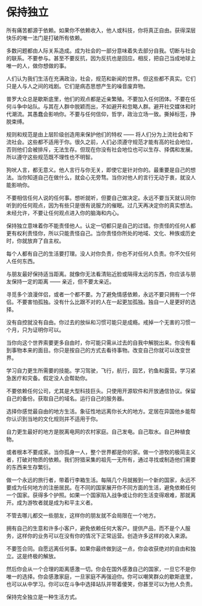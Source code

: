 # 保持独立

所有痛苦都源于依赖。如果你不依赖收入，他人或科技，你将真正自由。获得深层快乐的唯一法门是打破所有依赖。

多数问题都由人际关系造成。成为社会的一部分意味着失去部分自我。切断与社会的联系。不要参与。甚至不要反抗，因为反抗也是回应。相反，把自己当成地球上唯一的人，做你想做的事。

人们认为我们生活在充满政治，社会，规范和新闻的世界。但这些都不真实。它们只是人与人之间的戏剧。它们是病态思想产生的噪音废弃物。

普罗大众总是歇斯底里，他们的观点都是近亲繁殖。不要加入任何团体。不要在任何斗争中站队。与其在人群中脱颖而出，不如避开和忽略人群。避开社交媒体和时代潮流。其愚蠢会影响你。不要与任何信仰，哲学，政治立场一致。撕掉标签，挣脱束缚。

规则和规范是由上层阶级创造用来保护他们的特权 —— 将人们分为上流社会和下流社会。这些都不适用于你。很久之前，人们必须遵守规范才能有高的社会地位，否则他们会被排斥，无法生存。但现在你没有社会地位也可以生存、择偶和发展。所以遵守这些规范既不理性也不明智。

狗吠人言，都无意义。他人言行与你无关，即使它是针对你的。最重要是自己的想法。当你知道自己在做什么，就会心无旁骛。当你对他人的言行无动于衷，就没人能影响你。

不要相信任何人说的任何事。想听就听，但要自己做决定。永远不要当天就认同你听到的任何观点，因为有些只是很有说服力的催眠。过几天再决定你的真实想法。未经允许，不要让任何观点进入你的脑海和内心。

保持独立意味着你不能责怪他人。认定一切都只是自己的过错。你责怪的任何人都更有权利责怪你，所以只能责怪自己。当你责怪你所处的地域、文化、种族或历史时，你就放弃了自主权。

每个人都有自己的生活要打理。没人对你负责，你也不对任何人负责。你不欠任何人任何东西。

与朋友最好保持适当距离。就像你无法看清贴近脸或隔得太远的东西，你应该与朋友保持一定的距离 —— 亲近，但不要太亲近。

寻觅多个浪漫伴侣，或者一个都不要。为了避免情感依赖，永远不要只拥有一个伴侣。不要害怕孤独。没有什么比跟不对的人在一起更加孤独。独自一人是更好的选择。

没有自控就没有自由。你过去的放纵和习惯可能只是成瘾。戒掉一个无害的习惯一个月，只为证明你可以。

当你向这个世界索要更多自由时，你可能只需从过去的自我中解脱出来。你没有看到事物本来的面目。你只是按自己的方式去看待事物。改变自己你就可以改变世界。

学习自力更生所需要的技能。学习驾驶，飞行，航行，园艺，钓鱼和露营。学习紧急医疗和灾备。假定没人会帮助你。

不要依赖任何公司，尤其是大型科技巨头。只使用开源软件和开放通信协议。保留自己的备份。获取自己的域名。运行自己的服务器。

选择你感觉最自由的地方生活。象征性地远离你长大的地方。定居在异国他乡能帮你认识到当地的文化规则并不适用于你。

自力更生最好的地方是脱离电网的农村家庭。自己发电。自己取水。自己种植食物。

或者根本不要成家。当你孤身一人，整个世界都是你的家。做一个游牧的极简主义者，打破对物质的依赖。我们狩猎采集的祖先一无所有，通过寻找或制造他们需要的东西来生存繁衍。

做一个永远的旅行者，带着行李箱生活。每隔几个月就搬到一个新的国家，永远不要成为任何地方的注册居民。在不同的国家展开你不同方面的生活，避免依赖任何一个国家。获得多个护照。如果一个国家陷入战争或让你的生活变得艰难，那就离开。成为游牧者就是成为和平主义者。

不管去哪儿都交一些朋友，这样你的朋友就不会局限在一个地方。

拥有自己的生意和许多小客户，避免依赖任何大客户。提供产品，而不是个人服务，这样你的业务可以在没有你的情况下正常运营。创造许多这样的收入来源。

不要签合同。自愿远离任何事。如果你最终做到这一点，你会收获绝对的自由和独立。这是终极的解放。

然后你会从一个合理的距离感激一切。你会在国外感激自己的国家，一旦它不是你唯一的选择。你会感激家庭，一旦家庭不再强迫你。你可以嘲笑群众的歇斯底里，也可以从中学习。你可以在斗争中选择站队并带着傻笑，你甚至可以为他人负责。

保持完全独立是一种生活方式。
